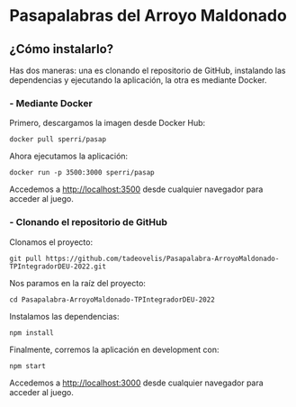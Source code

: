 # Pasapalabras del Arroyo Maldonado

## ¿Cómo instalarlo?

Has dos maneras: una es clonando el repositorio de GitHub, instalando las dependencias y ejecutando la aplicación, la otra es mediante Docker.

### - Mediante Docker

Primero, descargamos la imagen desde Docker Hub:

`docker pull sperri/pasap`

Ahora ejecutamos la aplicación:

`docker run -p 3500:3000 sperri/pasap`

Accedemos a [http://localhost:3500](http://localhost:3500) desde cualquier navegador para acceder al juego.

### - Clonando el repositorio de GitHub

Clonamos el proyecto:

`git pull https://github.com/tadeovelis/Pasapalabra-ArroyoMaldonado-TPIntegradorDEU-2022.git`

Nos paramos en la raíz del proyecto:

`cd Pasapalabra-ArroyoMaldonado-TPIntegradorDEU-2022`

Instalamos las dependencias:

`npm install`

Finalmente, corremos la aplicación en development con:

`npm start`

Accedemos a [http://localhost:3000](http://localhost:3000) desde cualquier navegador para acceder al juego.

